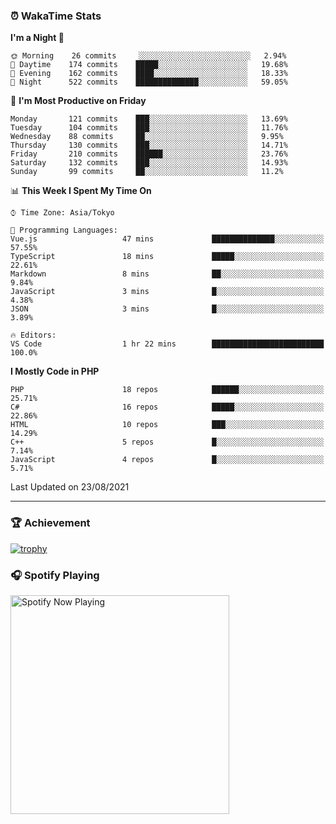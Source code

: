 ### ⏰ WakaTime Stats


<!--START_SECTION:waka-->
**I'm a Night 🦉** 

```text
🌞 Morning    26 commits     ░░░░░░░░░░░░░░░░░░░░░░░░░   2.94% 
🌆 Daytime    174 commits    █████░░░░░░░░░░░░░░░░░░░░   19.68% 
🌃 Evening    162 commits    ████░░░░░░░░░░░░░░░░░░░░░   18.33% 
🌙 Night      522 commits    ██████████████░░░░░░░░░░░   59.05%

```
📅 **I'm Most Productive on Friday** 

```text
Monday       121 commits    ███░░░░░░░░░░░░░░░░░░░░░░   13.69% 
Tuesday      104 commits    ███░░░░░░░░░░░░░░░░░░░░░░   11.76% 
Wednesday    88 commits     ██░░░░░░░░░░░░░░░░░░░░░░░   9.95% 
Thursday     130 commits    ███░░░░░░░░░░░░░░░░░░░░░░   14.71% 
Friday       210 commits    ██████░░░░░░░░░░░░░░░░░░░   23.76% 
Saturday     132 commits    ███░░░░░░░░░░░░░░░░░░░░░░   14.93% 
Sunday       99 commits     ██░░░░░░░░░░░░░░░░░░░░░░░   11.2%

```


📊 **This Week I Spent My Time On** 

```text
⌚︎ Time Zone: Asia/Tokyo

💬 Programming Languages: 
Vue.js                   47 mins             ██████████████░░░░░░░░░░░   57.55% 
TypeScript               18 mins             █████░░░░░░░░░░░░░░░░░░░░   22.61% 
Markdown                 8 mins              ██░░░░░░░░░░░░░░░░░░░░░░░   9.84% 
JavaScript               3 mins              █░░░░░░░░░░░░░░░░░░░░░░░░   4.38% 
JSON                     3 mins              █░░░░░░░░░░░░░░░░░░░░░░░░   3.89%

🔥 Editors: 
VS Code                  1 hr 22 mins        █████████████████████████   100.0%

```

**I Mostly Code in PHP** 

```text
PHP                      18 repos            ██████░░░░░░░░░░░░░░░░░░░   25.71% 
C#                       16 repos            █████░░░░░░░░░░░░░░░░░░░░   22.86% 
HTML                     10 repos            ███░░░░░░░░░░░░░░░░░░░░░░   14.29% 
C++                      5 repos             █░░░░░░░░░░░░░░░░░░░░░░░░   7.14% 
JavaScript               4 repos             █░░░░░░░░░░░░░░░░░░░░░░░░   5.71%

```



 Last Updated on 23/08/2021
<!--END_SECTION:waka-->

---

### 🏆 Achievement

[![trophy](https://github-profile-trophy.vercel.app/?username=Slime-hatena&theme=flat&no-bg=true&no-frame=true&column=8)](https://github.com/ryo-ma/github-profile-trophy)

### 🎧 Spotify Playing

[<img src="https://spotify-now-playing-slime-hatena.vercel.app/api/spotify-playing" alt="Spotify Now Playing" width="350" />](https://open.spotify.com/user/slime_hatena)

<!--
**Slime-hatena/Slime-hatena** is a ✨ _special_ ✨ repository because its `README.md` (this file) appears on your GitHub profile.

Here are some ideas to get you started:

- 🔭 I’m currently working on ...
- 🌱 I’m currently learning ...
- 👯 I’m looking to collaborate on ...
- 🤔 I’m looking for help with ...
- 💬 Ask me about ...
- 📫 How to reach me: ...
- 😄 Pronouns: ...
- ⚡ Fun fact: ...
-->
